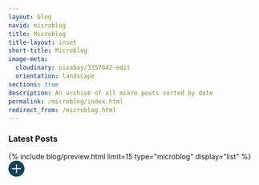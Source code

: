 ```yaml
---
layout: blog
navid: microblog
title: Microblog
title-layout: inset
short-title: Microblog
image-meta:
  cloudinary: pixabay/3357642-edit
  orientation: landscape
sections: true
description: An archive of all mikro posts sorted by date
permalink: /microblog/index.html
redirect_from: /microblog.html
---
```


<section class="dark-grey"><h3>Latest Posts</h3></section>
<section class="grey">{% include blog/preview.html limit=15 type="microblog" display="list" %}</section>
<section class="grey">
  <a href="/microblog/archive" title="News Archive"><img src="/images/svg/plus-ocean.svg" alt="plus" style="width: 2rem;"></a>
</section>
